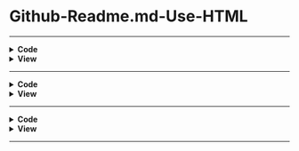 # Github-Readme.md-Use-HTML

<hr>

<details><summary><b> Code </b></summary>

HTML code snippets that you can use to make your GitHub `README.md` file more organized and beautiful:
  
### Collapsible Sections

```html
<details>
  <summary><b>Installation</b></summary>
  <ul>
    <li>Step 1: Download the repository.</li>
    <li>Step 2: Navigate to the project directory.</li>
    <li>Step 3: Install dependencies using <code>npm install</code>.</li>
  </ul>
</details>

<details>
  <summary><b>Usage</b></summary>
  <ul>
    <li>Start the development server using <code>npm start</code>.</li>
    <li>Open your browser and go to <code>http://localhost:3000</code>.</li>
  </ul>
</details>

<details>
  <summary><b>Deployment</b></summary>
  <ul>
    <li>Build the project using <code>npm run build</code>.</li>
    <li>Deploy the <code>build</code> folder to your server.</li>
  </ul>
</details>
```

### Table

```html
<table>
  <tr>
    <th>Command</th>
    <th>Description</th>
  </tr>
  <tr>
    <td><code>git init</code></td>
    <td>Initialize a new Git repository</td>
  </tr>
  <tr>
    <td><code>git clone &lt;url&gt;</code></td>
    <td>Clone an existing repository</td>
  </tr>
  <tr>
    <td><code>git add &lt;file&gt;</code></td>
    <td>Add file contents to the index</td>
  </tr>
  <tr>
    <td><code>git commit -m "message"</code></td>
    <td>Record changes to the repository</td>
  </tr>
  <tr>
    <td><code>git push</code></td>
    <td>Update remote refs along with associated objects</td>
  </tr>
</table>
```

### Highlighted Note

```html
<p style="background-color: #f9f9f9; padding: 10px; border-left: 5px solid #ccc;">
  <strong>Note:</strong> Make sure to replace <code>&lt;placeholder&gt;</code> with actual values.
</p>
```

### Image with Caption

```html
<figure>
  <img src="https://via.placeholder.com/150" alt="Sample Image">
  <figcaption>Figure 1: Sample Image</figcaption>
</figure>
```

### Blockquote

```html
<blockquote>
  <p>"The only limit to our realization of tomorrow is our doubts of today." - Franklin D. Roosevelt</p>
</blockquote>
```

### Horizontal Line

```html
<hr>
```

### Badges

```html
<p>
  <img src="https://img.shields.io/badge/license-MIT-blue.svg" alt="License: MIT">
  <img src="https://img.shields.io/badge/build-passing-brightgreen.svg" alt="Build: Passing">
  <img src="https://img.shields.io/badge/version-1.0.0-orange.svg" alt="Version: 1.0.0">
</p>
```

### Code Block

```html
<pre>
<code>
function helloWorld() {
  console.log('Hello, world!');
}
</code>
</pre>
```

These snippets should help you create a more attractive and organized `README.md` file for your GitHub repository. Feel free to modify and customize them to suit your needs.

</details>

<details><summary><b> View </b></summary>
  
### Collapsible Sections

<details>
  <summary><b>Installation</b></summary>
  <ul>
    <li>Step 1: Download the repository.</li>
    <li>Step 2: Navigate to the project directory.</li>
    <li>Step 3: Install dependencies using <code>npm install</code>.</li>
  </ul>
</details>

<details>
  <summary><b>Usage</b></summary>
  <ul>
    <li>Start the development server using <code>npm start</code>.</li>
    <li>Open your browser and go to <code>http://localhost:3000</code>.</li>
  </ul>
</details>

<details>
  <summary><b>Deployment</b></summary>
  <ul>
    <li>Build the project using <code>npm run build</code>.</li>
    <li>Deploy the <code>build</code> folder to your server.</li>
  </ul>
</details>

### Table

<table>
  <tr>
    <th>Command</th>
    <th>Description</th>
  </tr>
  <tr>
    <td><code>git init</code></td>
    <td>Initialize a new Git repository</td>
  </tr>
  <tr>
    <td><code>git clone &lt;url&gt;</code></td>
    <td>Clone an existing repository</td>
  </tr>
  <tr>
    <td><code>git add &lt;file&gt;</code></td>
    <td>Add file contents to the index</td>
  </tr>
  <tr>
    <td><code>git commit -m "message"</code></td>
    <td>Record changes to the repository</td>
  </tr>
  <tr>
    <td><code>git push</code></td>
    <td>Update remote refs along with associated objects</td>
  </tr>
</table>

### Highlighted Note

<p style="background-color: #f9f9f9; padding: 10px; border-left: 5px solid #ccc;">
  <strong>Note:</strong> Make sure to replace <code>&lt;placeholder&gt;</code> with actual values.
</p>

### Image with Caption

<figure>
  <img src="https://via.placeholder.com/150" alt="Sample Image">
  <figcaption>Figure 1: Sample Image</figcaption>
</figure>

### Blockquote

```html
<blockquote>
  <p>"The only limit to our realization of tomorrow is our doubts of today." - Franklin D. Roosevelt</p>
</blockquote>
```

### Horizontal Line

<hr>

### Badges

<p>
  <img src="https://img.shields.io/badge/license-MIT-blue.svg" alt="License: MIT">
  <img src="https://img.shields.io/badge/build-passing-brightgreen.svg" alt="Build: Passing">
  <img src="https://img.shields.io/badge/version-1.0.0-orange.svg" alt="Version: 1.0.0">
</p>

### Code Block

<pre>
<code>
function helloWorld() {
  console.log('Hello, world!');
}
</code>
</pre>

</details>

<hr>

<details><summary><b> Code </b></summary>
  
50 unique HTML code snippets you can use to enhance your GitHub `README.md` file:

### 1. Collapsible Section
```html
<details>
  <summary><b>Introduction</b></summary>
  <p>This is a project about...</p>
</details>
```

### 2. Image
```html
<img src="https://via.placeholder.com/300" alt="Placeholder Image">
```

### 3. Link
```html
<a href="https://github.com">Visit GitHub</a>
```

### 4. Bold Text
```html
<b>Important Note:</b> Please read the documentation carefully.
```

### 5. Italic Text
```html
<i>This is italic text.</i>
```

### 6. Strikethrough
```html
<s>This text is no longer relevant.</s>
```

### 7. Ordered List
```html
<ol>
  <li>First item</li>
  <li>Second item</li>
  <li>Third item</li>
</ol>
```

### 8. Unordered List
```html
<ul>
  <li>First item</li>
  <li>Second item</li>
  <li>Third item</li>
</ul>
```

### 9. Inline Code
```html
<p>Use the <code>git status</code> command to check your repository status.</p>
```

### 10. Code Block
```html
<pre>
<code>
def hello_world():
    print("Hello, world!")
</code>
</pre>
```

### 11. Horizontal Rule
```html
<hr>
```

### 12. Blockquote
```html
<blockquote>
  <p>This is a blockquote.</p>
</blockquote>
```

### 13. Table with Headers
```html
<table>
  <tr>
    <th>Feature</th>
    <th>Description</th>
  </tr>
  <tr>
    <td>Feature 1</td>
    <td>Description of feature 1.</td>
  </tr>
</table>
```

### 14. Table without Headers
```html
<table>
  <tr>
    <td>Item 1</td>
    <td>Details about item 1.</td>
  </tr>
  <tr>
    <td>Item 2</td>
    <td>Details about item 2.</td>
  </tr>
</table>
```

### 15. Highlighted Text
```html
<p style="background-color: #f0f0f0; padding: 10px;">This text is highlighted.</p>
```

### 16. Badge
```html
<p>
  <img src="https://img.shields.io/badge/status-active-brightgreen">
</p>
```

### 17. Button
```html
<button>Click Me</button>
```

### 18. Header
```html
<h1>Main Header</h1>
<h2>Sub Header</h2>
```

### 19. Paragraph
```html
<p>This is a paragraph of text.</p>
```

### 20. Anchor Link
```html
<a name="section1">Section 1</a>
```

### 21. Emojis
```html
<p>😀 😃 😄</p>
```

### 22. Line Break
```html
<br>
```

### 23. Font Color
```html
<p style="color: red;">This text is red.</p>
```

### 24. Font Size
```html
<p style="font-size: 20px;">This text is larger.</p>
```

### 25. Blockquote with Citation
```html
<blockquote>
  <p>This is a quote.</p>
  <footer>— Source</footer>
</blockquote>
```

### 26. Subscript Text
```html
<p>This is <sub>subscript</sub> text.</p>
```

### 27. Superscript Text
```html
<p>This is <sup>superscript</sup> text.</p>
```

### 28. Highlighted Code
```html
<pre>
<code class="language-python">
print("Hello, world!")
</code>
</pre>
```

### 29. Embedded YouTube Video
```html
<iframe width="560" height="315" src="https://www.youtube.com/embed/dQw4w9WgXcQ" frameborder="0" allowfullscreen></iframe>
```

### 30. Formatted Date
```html
<time datetime="2024-08-06">August 6, 2024</time>
```

### 31. Comment
```html
<!-- This is a comment -->
```

### 32. Section
```html
<section>
  <h2>Section Title</h2>
  <p>Section content...</p>
</section>
```

### 33. Header with Link
```html
<h2 id="intro">Introduction</h2>
```

### 34. Definition List
```html
<dl>
  <dt>HTML</dt>
  <dd>A markup language for creating web pages.</dd>
</dl>
```

### 35. Nested List
```html
<ul>
  <li>Item 1
    <ul>
      <li>Subitem 1</li>
      <li>Subitem 2</li>
    </ul>
  </li>
  <li>Item 2</li>
</ul>
```

### 36. Figure with Image and Caption
```html
<figure>
  <img src="https://via.placeholder.com/150" alt="Placeholder Image">
  <figcaption>Figure 1: Placeholder Image</figcaption>
</figure>
```

### 37. Highlighted Note
```html
<p style="background-color: #e7f3fe; padding: 10px; border-left: 5px solid #2196F3;">
  <strong>Note:</strong> This is a highlighted note.
</p>
```

### 38. Centered Text
```html
<p style="text-align: center;">This text is centered.</p>
```

### 39. External Link
```html
<a href="https://www.example.com" target="_blank">Open Example</a>
```

### 40. Unordered List with Custom Bullets
```html
<ul style="list-style-type: square;">
  <li>Square bullet point</li>
  <li>Another item</li>
</ul>
```

### 41. Inline Math
```html
<p>Math equation: <code>E = mc^2</code></p>
```

### 42. Scrollable Text
```html
<div style="overflow: auto; height: 100px;">
  <p>This is a scrollable text block...</p>
</div>
```

### 43. Table with Borders
```html
<table border="1">
  <tr>
    <th>Header 1</th>
    <th>Header 2</th>
  </tr>
  <tr>
    <td>Data 1</td>
    <td>Data 2</td>
  </tr>
</table>
```

### 44. Responsive Image
```html
<img src="https://via.placeholder.com/300" alt="Responsive Image" style="width: 100%; height: auto;">
```

### 45. Progress Bar
```html
<progress value="70" max="100">70%</progress>
```

### 46. Ordered List with Roman Numerals
```html
<ol type="I">
  <li>First item</li>
  <li>Second item</li>
</ol>
```

### 47. Table with Column Span
```html
<table>
  <tr>
    <th colspan="2">Header</th>
  </tr>
  <tr>
    <td>Cell 1</td>
    <td>Cell 2</td>
  </tr>
</table>
```

### 48. Tooltip
```html
<p title="This is a tooltip">Hover over this text.</p>
```

### 49. Customized Button
```html
<button style="background-color: blue; color: white; border: none; padding: 10px 20px;">Custom Button</button>
```

### 50. Container with Border
```html
<div style="border: 2px solid black; padding: 10px;">
  <p>Content inside a bordered container.</p>
</div>
```

These snippets will help you add various elements to your `README.md` file, making it more interactive and visually appealing. Feel free to customize them further to fit your specific needs.

</details>

<details><summary><b> View </b></summary>
  
50 unique HTML code snippets you can use to enhance your GitHub `README.md` file:

### 1. Collapsible Section

<details>
  <summary><b>Introduction</b></summary>
  <p>This is a project about...</p>
</details>


### 2. Image

<img src="https://via.placeholder.com/300" alt="Placeholder Image">


### 3. Link

<a href="https://github.com">Visit GitHub</a>


### 4. Bold Text

<b>Important Note:</b> Please read the documentation carefully.


### 5. Italic Text

<i>This is italic text.</i>


### 6. Strikethrough

<s>This text is no longer relevant.</s>


### 7. Ordered List

<ol>
  <li>First item</li>
  <li>Second item</li>
  <li>Third item</li>
</ol>


### 8. Unordered List

<ul>
  <li>First item</li>
  <li>Second item</li>
  <li>Third item</li>
</ul>


### 9. Inline Code

<p>Use the <code>git status</code> command to check your repository status.</p>


### 10. Code Block

<pre>
<code>
def hello_world():
    print("Hello, world!")
</code>
</pre>


### 11. Horizontal Rule

<hr>


### 12. Blockquote

<blockquote>
  <p>This is a blockquote.</p>
</blockquote>


### 13. Table with Headers

<table>
  <tr>
    <th>Feature</th>
    <th>Description</th>
  </tr>
  <tr>
    <td>Feature 1</td>
    <td>Description of feature 1.</td>
  </tr>
</table>


### 14. Table without Headers

<table>
  <tr>
    <td>Item 1</td>
    <td>Details about item 1.</td>
  </tr>
  <tr>
    <td>Item 2</td>
    <td>Details about item 2.</td>
  </tr>
</table>


### 15. Highlighted Text

<p style="background-color: #f0f0f0; padding: 10px;">This text is highlighted.</p>


### 16. Badge

<p>
  <img src="https://img.shields.io/badge/status-active-brightgreen">
</p>


### 17. Button

<button>Click Me</button>


### 18. Header

<h1>Main Header</h1>
<h2>Sub Header</h2>


### 19. Paragraph

<p>This is a paragraph of text.</p>


### 20. Anchor Link

<a name="section1">Section 1</a>


### 21. Emojis

<p>😀 😃 😄</p>


### 22. Line Break

<br>


### 23. Font Color

<p style="color: red;">This text is red.</p>


### 24. Font Size

<p style="font-size: 20px;">This text is larger.</p>


### 25. Blockquote with Citation

<blockquote>
  <p>This is a quote.</p>
  <footer>— Source</footer>
</blockquote>


### 26. Subscript Text

<p>This is <sub>subscript</sub> text.</p>


### 27. Superscript Text

<p>This is <sup>superscript</sup> text.</p>


### 28. Highlighted Code

<pre>
<code class="language-python">
print("Hello, world!")
</code>
</pre>


### 29. Embedded YouTube Video

<iframe width="560" height="315" src="https://www.youtube.com/embed/dQw4w9WgXcQ" frameborder="0" allowfullscreen></iframe>


### 30. Formatted Date

<time datetime="2024-08-06">August 6, 2024</time>


### 31. Comment

<!-- This is a comment -->


### 32. Section

<section>
  <h2>Section Title</h2>
  <p>Section content...</p>
</section>


### 33. Header with Link

<h2 id="intro">Introduction</h2>


### 34. Definition List

<dl>
  <dt>HTML</dt>
  <dd>A markup language for creating web pages.</dd>
</dl>


### 35. Nested List

<ul>
  <li>Item 1
    <ul>
      <li>Subitem 1</li>
      <li>Subitem 2</li>
    </ul>
  </li>
  <li>Item 2</li>
</ul>


### 36. Figure with Image and Caption

<figure>
  <img src="https://via.placeholder.com/150" alt="Placeholder Image">
  <figcaption>Figure 1: Placeholder Image</figcaption>
</figure>


### 37. Highlighted Note

<p style="background-color: #e7f3fe; padding: 10px; border-left: 5px solid #2196F3;">
  <strong>Note:</strong> This is a highlighted note.
</p>


### 38. Centered Text

<p style="text-align: center;">This text is centered.</p>


### 39. External Link

<a href="https://www.example.com" target="_blank">Open Example</a>


### 40. Unordered List with Custom Bullets

<ul style="list-style-type: square;">
  <li>Square bullet point</li>
  <li>Another item</li>
</ul>


### 41. Inline Math

<p>Math equation: <code>E = mc^2</code></p>


### 42. Scrollable Text

<div style="overflow: auto; height: 100px;">
  <p>This is a scrollable text block...</p>
</div>


### 43. Table with Borders

<table border="1">
  <tr>
    <th>Header 1</th>
    <th>Header 2</th>
  </tr>
  <tr>
    <td>Data 1</td>
    <td>Data 2</td>
  </tr>
</table>


### 44. Responsive Image

<img src="https://via.placeholder.com/300" alt="Responsive Image" style="width: 100%; height: auto;">


### 45. Progress Bar

<progress value="70" max="100">70%</progress>


### 46. Ordered List with Roman Numerals

<ol type="I">
  <li>First item</li>
  <li>Second item</li>
</ol>


### 47. Table with Column Span

<table>
  <tr>
    <th colspan="2">Header</th>
  </tr>
  <tr>
    <td>Cell 1</td>
    <td>Cell 2</td>
  </tr>
</table>


### 48. Tooltip

<p title="This is a tooltip">Hover over this text.</p>


### 49. Customized Button

<button style="background-color: blue; color: white; border: none; padding: 10px 20px;">Custom Button</button>


### 50. Container with Border

<div style="border: 2px solid black; padding: 10px;">
  <p>Content inside a bordered container.</p>
</div>

These snippets will help you add various elements to your `README.md` file, making it more interactive and visually appealing. Feel free to customize them further to fit your specific needs.

</details>

<hr>

<details><summary><b> Code </b></summary>

Here are several HTML code snippets to help you add color to different elements in your GitHub `README.md` file:

### 1. Background Color

```html
<p style="background-color: #f0f0f0;">This text has a light grey background.</p>
```

### 2. Text Color

```html
<p style="color: #ff6347;">This text is tomato red.</p>
```

### 3. Border Color

```html
<div style="border: 2px solid #4682b4; padding: 10px;">
  This div has a steel blue border.
</div>
```

### 4. Font Color with Hex Code

```html
<p style="color: #4caf50;">This text is green.</p>
```

### 5. Font Color with RGB

```html
<p style="color: rgb(255, 165, 0);">This text is orange.</p>
```

### 6. Font Color with RGBA (with Transparency)

```html
<p style="color: rgba(0, 0, 255, 0.5);">This text is semi-transparent blue.</p>
```

### 7. Text with Gradient Background

```html
<p style="background: linear-gradient(to right, #ff7e5f, #feb47b); -webkit-background-clip: text; color: transparent;">This text has a gradient background.</p>
```

### 8. Highlighted Text

```html
<p style="background-color: yellow; padding: 5px;">This text is highlighted with yellow.</p>
```

### 9. Button with Background Color

```html
<button style="background-color: #4caf50; color: white; padding: 10px 20px; border: none; border-radius: 5px;">Green Button</button>
```

### 10. Table Row Background Color

```html
<table>
  <tr style="background-color: #f2f2f2;">
    <td>Row with grey background</td>
  </tr>
</table>
```

### 11. Table Header Background Color

```html
<table>
  <tr>
    <th style="background-color: #4caf50; color: white;">Header with Green Background</th>
  </tr>
</table>
```

### 12. Header Background Color

```html
<h1 style="background-color: #f08080; color: white;">Header with Light Coral Background</h1>
```

### 13. Section Background Color

```html
<section style="background-color: #e6e6fa; padding: 10px;">
  <p>This section has a lavender background.</p>
</section>
```

### 14. Hover Effect Color

```html
<a href="#" style="color: #0000ff; text-decoration: none;">Hover over me</a>
<p style="color: #0000ff;">This is a link with a blue color.</p>
```

### 15. Box with Shadow and Background Color

```html
<div style="background-color: #f8f9fa; padding: 20px; box-shadow: 0 4px 8px rgba(0, 0, 0, 0.2);">
  This box has a light background color and a shadow.
</div>
```

### 16. Code Block Background Color

```html
<pre style="background-color: #f5f5f5; padding: 10px; border: 1px solid #ddd;">
<code>
def hello_world():
    print("Hello, world!")
</code>
</pre>
```

### 17. Formatted Date Color

```html
<time datetime="2024-08-06" style="color: #ff69b4;">August 6, 2024</time>
```

### 18. Text Shadow

```html
<p style="color: #000; text-shadow: 2px 2px 4px #aaa;">Text with shadow effect.</p>
```

### 19. Bold Text with Color

```html
<p style="font-weight: bold; color: #ff4500;">Bold and orange text.</p>
```

### 20. Italic Text with Background Color

```html
<p style="font-style: italic; background-color: #f0e68c;">Italic text with khaki background.</p>
```

### 21. Font Size with Color

```html
<p style="font-size: 24px; color: #8a2be2;">Large text with blue violet color.</p>
```

### 22. Nested List with Custom Bullet Color

```html
<ul style="list-style-type: disc;">
  <li style="color: #ff4500;">Orange bullet</li>
  <li>Normal bullet</li>
</ul>
```

### 23. Scrollable Text with Background Color

```html
<div style="overflow: auto; height: 100px; background-color: #f5f5f5;">
  <p>This is a scrollable text block with a light grey background...</p>
</div>
```

### 24. Warning Box

```html
<div style="background-color: #ffcc00; color: #000; padding: 10px; border: 1px solid #ff9900;">
  <strong>Warning:</strong> This is a warning box.
</div>
```

### 25. Success Box

```html
<div style="background-color: #d4edda; color: #155724; padding: 10px; border: 1px solid #c3e6cb;">
  <strong>Success:</strong> Your action was successful!
</div>
```

### 26. Info Box

```html
<div style="background-color: #d1ecf1; color: #0c5460; padding: 10px; border: 1px solid #bee5eb;">
  <strong>Info:</strong> This is an informational box.
</div>
```

### 27. Danger Box

```html
<div style="background-color: #f8d7da; color: #721c24; padding: 10px; border: 1px solid #f5c6cb;">
  <strong>Danger:</strong> This is a danger box.
</div>
```

### 28. Code Block with Border Color

```html
<pre style="border: 1px solid #ddd; padding: 10px; background-color: #f4f4f4;">
<code>
def hello_world():
    print("Hello, world!")
</code>
</pre>
```

### 29. Button with Gradient Background

```html
<button style="background: linear-gradient(to right, #ff7e5f, #feb47b); color: white; border: none; padding: 10px 20px;">Gradient Button</button>
```

### 30. Header with Gradient Background

```html
<h1 style="background: linear-gradient(to right, #ff7e5f, #feb47b); color: white; padding: 10px;">Gradient Header</h1>
```

### 31. Responsive Container with Color

```html
<div style="background-color: #e0ffff; padding: 20px; max-width: 100%; box-sizing: border-box;">
  <p>Responsive container with color.</p>
</div>
```

### 32. Colorful Table Cell

```html
<table>
  <tr>
    <td style="background-color: #dcdcdc;">Gray cell</td>
    <td style="background-color: #b0e57c;">Green cell</td>
  </tr>
</table>
```

### 33. Custom Link Color

```html
<a href="#" style="color: #ff1493;">This link is deep pink.</a>
```

### 34. Highlighted Table Row

```html
<table>
  <tr style="background-color: #d3d3d3;">
    <td>Highlighted row</td>
  </tr>
</table>
```

### 35. Custom Ordered List Color

```html
<ol style="color: #20b2aa;">
  <li>Teal item</li>
  <li>Another item</li>
</ol>
```

### 36. Custom Unordered List Color

```html
<ul style="color: #ff6347;">
  <li>Tomato item</li>
  <li>Another item</li>
</ul>
```

### 37. Footer with Background Color

```html
<footer style="background-color: #f1f1f1; padding: 10px; text-align: center;">
  Footer content here.
</footer>
```

### 38. Responsive Image with Border

```html
<img src="https://via.placeholder.com/300" alt="Responsive Image" style="width: 100%; height: auto; border: 2px solid #ddd;">
```

### 39. Code Block with Custom Font Color

```html
<pre style="color: #2e8b57; background-color: #f0f8ff;">
<code>
def hello_world():
    print("Hello, world!")
</code>
</pre>
```

### 40. Highlighted Text with Padding

```html
<p style="background-color: #ffffe0; padding: 5px;">Highlighted text with padding.</p>
```

### 41. Formatted Code with Color



```html
<pre style="color: #ff4500; background-color: #f5f5f5;">
<code>
def hello_world():
    print("Hello, world!")
</code>
</pre>
```

### 42. Custom Footer Color

```html
<footer style="background-color: #ffebcd; color: #5f9ea0; padding: 10px; text-align: center;">
  Custom footer content.
</footer>
```

### 43. Navigation Bar with Color

```html
<nav style="background-color: #333; color: white; padding: 10px;">
  <a href="#" style="color: white; text-decoration: none; padding: 5px;">Home</a>
  <a href="#" style="color: white; text-decoration: none; padding: 5px;">About</a>
  <a href="#" style="color: white; text-decoration: none; padding: 5px;">Contact</a>
</nav>
```

### 44. Custom List Style

```html
<ul style="list-style-type: circle; color: #8a2be2;">
  <li>Item with circle bullet</li>
  <li>Another item</li>
</ul>
```

### 45. Heading with Shadow

```html
<h1 style="text-shadow: 2px 2px 4px #aaa;">Heading with shadow effect.</h1>
```

### 46. Responsive Container with Border Color

```html
<div style="border: 2px solid #dcdcdc; padding: 20px; max-width: 100%; box-sizing: border-box;">
  <p>Responsive container with border color.</p>
</div>
```

### 47. Button with Hover Effect

```html
<button style="background-color: #4caf50; color: white; padding: 10px 20px; border: none; border-radius: 5px;" onmouseover="this.style.backgroundColor='#45a049'" onmouseout="this.style.backgroundColor='#4caf50'">Hover Button</button>
```

### 48. Custom Link with Background Color

```html
<a href="#" style="background-color: #87cefa; color: #000; padding: 5px 10px; text-decoration: none;">Link with background color</a>
```

### 49. Section with Gradient Border

```html
<section style="border: 5px solid; border-image: linear-gradient(to right, #ff7e5f, #feb47b) 1; padding: 10px;">
  <p>Section with gradient border.</p>
</section>
```

### 50. Alert Box with Color

```html
<div style="background-color: #ffdddd; color: #d8000c; padding: 10px; border: 1px solid #d8000c;">
  <strong>Alert:</strong> This is an alert box.
</div>
```

You can use these snippets to add various color effects and styles to your GitHub `README.md` file, enhancing its visual appeal and readability.

</details>

<details><summary><b> View </b></summary>

Here are several HTML code snippets to help you add color to different elements in your GitHub `README.md` file:

### 1. Background Color


<p style="background-color: #f0f0f0;">This text has a light grey background.</p>


### 2. Text Color


<p style="color: #ff6347;">This text is tomato red.</p>


### 3. Border Color


<div style="border: 2px solid #4682b4; padding: 10px;">
  This div has a steel blue border.
</div>


### 4. Font Color with Hex Code


<p style="color: #4caf50;">This text is green.</p>


### 5. Font Color with RGB


<p style="color: rgb(255, 165, 0);">This text is orange.</p>


### 6. Font Color with RGBA (with Transparency)


<p style="color: rgba(0, 0, 255, 0.5);">This text is semi-transparent blue.</p>


### 7. Text with Gradient Background


<p style="background: linear-gradient(to right, #ff7e5f, #feb47b); -webkit-background-clip: text; color: transparent;">This text has a gradient background.</p>


### 8. Highlighted Text


<p style="background-color: yellow; padding: 5px;">This text is highlighted with yellow.</p>


### 9. Button with Background Color


<button style="background-color: #4caf50; color: white; padding: 10px 20px; border: none; border-radius: 5px;">Green Button</button>


### 10. Table Row Background Color


<table>
  <tr style="background-color: #f2f2f2;">
    <td>Row with grey background</td>
  </tr>
</table>


### 11. Table Header Background Color


<table>
  <tr>
    <th style="background-color: #4caf50; color: white;">Header with Green Background</th>
  </tr>
</table>


### 12. Header Background Color


<h1 style="background-color: #f08080; color: white;">Header with Light Coral Background</h1>


### 13. Section Background Color


<section style="background-color: #e6e6fa; padding: 10px;">
  <p>This section has a lavender background.</p>
</section>


### 14. Hover Effect Color


<a href="#" style="color: #0000ff; text-decoration: none;">Hover over me</a>
<p style="color: #0000ff;">This is a link with a blue color.</p>


### 15. Box with Shadow and Background Color


<div style="background-color: #f8f9fa; padding: 20px; box-shadow: 0 4px 8px rgba(0, 0, 0, 0.2);">
  This box has a light background color and a shadow.
</div>


### 16. Code Block Background Color


<pre style="background-color: #f5f5f5; padding: 10px; border: 1px solid #ddd;">
<code>
def hello_world():
    print("Hello, world!")
</code>
</pre>


### 17. Formatted Date Color


<time datetime="2024-08-06" style="color: #ff69b4;">August 6, 2024</time>


### 18. Text Shadow


<p style="color: #000; text-shadow: 2px 2px 4px #aaa;">Text with shadow effect.</p>


### 19. Bold Text with Color


<p style="font-weight: bold; color: #ff4500;">Bold and orange text.</p>


### 20. Italic Text with Background Color


<p style="font-style: italic; background-color: #f0e68c;">Italic text with khaki background.</p>


### 21. Font Size with Color


<p style="font-size: 24px; color: #8a2be2;">Large text with blue violet color.</p>


### 22. Nested List with Custom Bullet Color


<ul style="list-style-type: disc;">
  <li style="color: #ff4500;">Orange bullet</li>
  <li>Normal bullet</li>
</ul>


### 23. Scrollable Text with Background Color


<div style="overflow: auto; height: 100px; background-color: #f5f5f5;">
  <p>This is a scrollable text block with a light grey background...</p>
</div>


### 24. Warning Box


<div style="background-color: #ffcc00; color: #000; padding: 10px; border: 1px solid #ff9900;">
  <strong>Warning:</strong> This is a warning box.
</div>


### 25. Success Box


<div style="background-color: #d4edda; color: #155724; padding: 10px; border: 1px solid #c3e6cb;">
  <strong>Success:</strong> Your action was successful!
</div>


### 26. Info Box


<div style="background-color: #d1ecf1; color: #0c5460; padding: 10px; border: 1px solid #bee5eb;">
  <strong>Info:</strong> This is an informational box.
</div>


### 27. Danger Box


<div style="background-color: #f8d7da; color: #721c24; padding: 10px; border: 1px solid #f5c6cb;">
  <strong>Danger:</strong> This is a danger box.
</div>


### 28. Code Block with Border Color


<pre style="border: 1px solid #ddd; padding: 10px; background-color: #f4f4f4;">
<code>
def hello_world():
    print("Hello, world!")
</code>
</pre>


### 29. Button with Gradient Background


<button style="background: linear-gradient(to right, #ff7e5f, #feb47b); color: white; border: none; padding: 10px 20px;">Gradient Button</button>


### 30. Header with Gradient Background


<h1 style="background: linear-gradient(to right, #ff7e5f, #feb47b); color: white; padding: 10px;">Gradient Header</h1>


### 31. Responsive Container with Color


<div style="background-color: #e0ffff; padding: 20px; max-width: 100%; box-sizing: border-box;">
  <p>Responsive container with color.</p>
</div>


### 32. Colorful Table Cell


<table>
  <tr>
    <td style="background-color: #dcdcdc;">Gray cell</td>
    <td style="background-color: #b0e57c;">Green cell</td>
  </tr>
</table>


### 33. Custom Link Color


<a href="#" style="color: #ff1493;">This link is deep pink.</a>


### 34. Highlighted Table Row


<table>
  <tr style="background-color: #d3d3d3;">
    <td>Highlighted row</td>
  </tr>
</table>


### 35. Custom Ordered List Color


<ol style="color: #20b2aa;">
  <li>Teal item</li>
  <li>Another item</li>
</ol>


### 36. Custom Unordered List Color


<ul style="color: #ff6347;">
  <li>Tomato item</li>
  <li>Another item</li>
</ul>


### 37. Footer with Background Color


<footer style="background-color: #f1f1f1; padding: 10px; text-align: center;">
  Footer content here.
</footer>


### 38. Responsive Image with Border


<img src="https://via.placeholder.com/300" alt="Responsive Image" style="width: 100%; height: auto; border: 2px solid #ddd;">


### 39. Code Block with Custom Font Color


<pre style="color: #2e8b57; background-color: #f0f8ff;">
<code>
def hello_world():
    print("Hello, world!")
</code>
</pre>


### 40. Highlighted Text with Padding


<p style="background-color: #ffffe0; padding: 5px;">Highlighted text with padding.</p>


### 41. Formatted Code with Color




<pre style="color: #ff4500; background-color: #f5f5f5;">
<code>
def hello_world():
    print("Hello, world!")
</code>
</pre>


### 42. Custom Footer Color


<footer style="background-color: #ffebcd; color: #5f9ea0; padding: 10px; text-align: center;">
  Custom footer content.
</footer>


### 43. Navigation Bar with Color


<nav style="background-color: #333; color: white; padding: 10px;">
  <a href="#" style="color: white; text-decoration: none; padding: 5px;">Home</a>
  <a href="#" style="color: white; text-decoration: none; padding: 5px;">About</a>
  <a href="#" style="color: white; text-decoration: none; padding: 5px;">Contact</a>
</nav>


### 44. Custom List Style


<ul style="list-style-type: circle; color: #8a2be2;">
  <li>Item with circle bullet</li>
  <li>Another item</li>
</ul>


### 45. Heading with Shadow


<h1 style="text-shadow: 2px 2px 4px #aaa;">Heading with shadow effect.</h1>


### 46. Responsive Container with Border Color


<div style="border: 2px solid #dcdcdc; padding: 20px; max-width: 100%; box-sizing: border-box;">
  <p>Responsive container with border color.</p>
</div>


### 47. Button with Hover Effect


<button style="background-color: #4caf50; color: white; padding: 10px 20px; border: none; border-radius: 5px;" onmouseover="this.style.backgroundColor='#45a049'" onmouseout="this.style.backgroundColor='#4caf50'">Hover Button</button>


### 48. Custom Link with Background Color


<a href="#" style="background-color: #87cefa; color: #000; padding: 5px 10px; text-decoration: none;">Link with background color</a>


### 49. Section with Gradient Border


<section style="border: 5px solid; border-image: linear-gradient(to right, #ff7e5f, #feb47b) 1; padding: 10px;">
  <p>Section with gradient border.</p>
</section>


### 50. Alert Box with Color


<div style="background-color: #ffdddd; color: #d8000c; padding: 10px; border: 1px solid #d8000c;">
  <strong>Alert:</strong> This is an alert box.
</div>


You can use these snippets to add various color effects and styles to your GitHub `README.md` file, enhancing its visual appeal and readability.

</details>

<hr>

